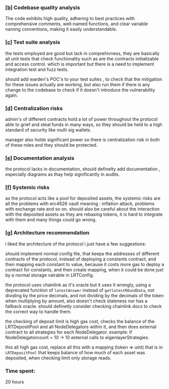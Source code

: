 ### <a href="#Summary">[b]</a><a name="#b"> Codebase quality analysis
    
The code exhibits high quality, adhering to best practices with comprehensive comments, well-named functions, and clear variable naming conventions, making it easily understandable.
 
### <a href="#Summary">[c]</a><a name="#c"> Test suite analysis

the tests employed are good but lack in comprehivness, they are basically all unit tests that check functionality such as are the contracts initializable and access control. which is important but there is a need to implement integration test and fuzz tests.

should add warden's POC's to your test suites , to check that the mitigation for these issues actually are working, but also run them if there is any change to the codebase to check if it doesn't introduce the vulnerability again.
    
### <a href="#Summary">[d]</a><a name="#d"> Centralization risks

admin's of different contracts hold a lot of power throughout the protocol able to grief and steal funds in many ways, so they should be held to a high standard of security like multi sig wallets.

manager also holds significant power so there is centralization risk in both of these roles and they should be protected.
    
### <a href="#Summary">[e]</a><a name="#e"> Documentation analysis
    
the protocol lacks in documentation, should definelty add documentation , especially diagrams as thay help significantly in audits.
    
### <a href="#Summary">[f]</a><a name="#f"> Systemic risks

as the protocol acts like a pool for deposited assets, the systemic risks are all the problems with erc4626 vault meaning : inflation attack, problems with exchange rate and so on.
should also be careful about the interaction with the deposited assets as they are rebasing tokens, it is hard to integrate with them and many things could go wrong.
    
### <a href="#Summary">[g]</a><a name="#g"> Architecture recommendation

i liked the architecture of the protocol i just have a few suggestions:
    
should implement normal config file, that keeps the addresses of different contracts of the protocol, instead of deploying a constants contract, and then mapping each constant to value, because it costs more gas to deploy a contract for constants, and then create mapping, when it could be done just by a normal storage vairable in LRTConfig.
    
the protocol uses chainlink as it's oracle but it uses it wrongly, using a deprecated function of `latestAnswer` instead of `getlatestROundData`, not dividing by the price decimals, and not dividing by the decimals of the token when multiplying by amount,
also doesn't check staleness nor has a fallback oracle. should definetly consider checking chainlink docs to check the correct way to handle them.
     
the checking of deposit limit is high gas cost, checks the balance of the LRTDepositPool and all NodeDelegators within it, and then does external contract to all strategies for each NodeDelegator. 
example:
if NodeDelegatorcount = 10 -> 10 external calls to eigenlayerStrategies.
    
this all high gas cost, replace all this with a mapping (token => uint) that is in `LRTDepositPool` that keeps balance of how much of each asset was deposited, when checking limit only storage reads.

### Time spent:
20 hours